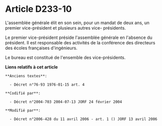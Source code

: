 # Article D233-10

L'assemblée générale élit en son sein, pour un mandat de deux ans, un premier vice-président et plusieurs autres vice-
présidents.

Le premier vice-président préside l'assemblée générale en l'absence du président. Il est responsable des activités de la
conférence des directeurs des écoles françaises d'ingénieurs.

Le bureau est constitué de l'ensemble des vice-présidents.

**Liens relatifs à cet article**

	**Anciens textes**:

	  - Décret n°76-93 1976-01-15 art. 4

	**Codifié par**:

	  - Décret n°2004-703 2004-07-13 JORF 24 février 2004

	**Modifié par**:

	  - Décret n°2006-428 du 11 avril 2006 - art. 1 () JORF 13 avril 2006
